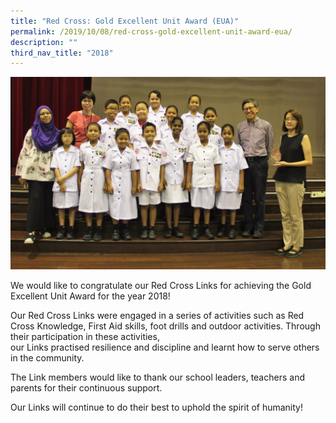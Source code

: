 ```yaml
---
title: "Red Cross: Gold Excellent Unit Award (EUA)"
permalink: /2019/10/08/red-cross-gold-excellent-unit-award-eua/
description: ""
third_nav_title: "2018"
---
```

<img src="/images/IMG_6270-1024x626.jpg">
<p>We would like to congratulate our Red Cross Links for achieving the Gold Excellent Unit Award for the year 2018!</p>
<p>Our Red Cross&nbsp;Links were engaged in a series of activities such as Red Cross Knowledge, First Aid&nbsp;skills,&nbsp;foot drills and&nbsp;outdoor&nbsp;activities. Through their participation in these activities, our&nbsp;Links&nbsp;practised&nbsp;resilience&nbsp;and&nbsp;discipline and&nbsp;learnt how&nbsp;to serve&nbsp;others in&nbsp;the community.</p>
<p>The&nbsp;Link members would like to thank our school leaders, teachers and parents for their continuous support.</p>
<p>Our&nbsp;Links will&nbsp;continue&nbsp;to&nbsp;do their&nbsp;best to uphold the spirit of humanity!</p>